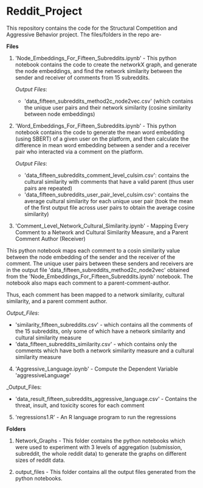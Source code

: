 # Reddit_Project

This repository contains the code for the Structural Competition and Aggressive Behavior project. The files/folders in the repo are-

**Files**

1. 'Node_Embeddings_For_Fifteen_Subreddits.ipynb' - This python notebook contains the code to create the networkX graph, and generate the node embeddings, and find the network similarity between the sender and receiver of comments from 15 subreddits.

   _Output Files_:
   * 'data_fifteen_subreddits_method2c_node2vec.csv' (which contains the unique user pairs and their network similarity (cosine similarity between node embeddings)

2. 'Word_Embeddings_For_Fifteen_Subreddits.ipynb' - This python notebook contains the code to generate the mean word embedding (using SBERT) of a given user on the platform, and then calculate the difference in mean word embedding between a sender and a receiver pair who interacted via a comment on the platform.

   _Output Files_:
   * 'data_fifteen_subreddits_comment_level_culsim.csv': contains the cultural similarity with comments that have a valid parent (thus user pairs are repeated)
   * 'data_fifteen_subreddits_user_pair_level_culsim.csv': contains the average cultural similarity for each unique user pair (took the mean of the first output file across user pairs to obtain the average cosine similarity)

3. 'Comment_Level_Network_Cultural_Similarity.ipynb' - Mapping Every Comment to a Network and Cultural Similarity Measure, and a Parent Comment Author (Receiver)

This python notebook maps each comment to a cosin similarity value between the node embedding of the sender and the receiver of the comment. The unique user pairs between these senders and receivers are in the output file 'data_fifteen_subreddits_method2c_node2vec' obtained from the 'Node_Embeddings_For_Fifteen_Subreddits.ipynb' notebook. The notebook also maps each comment to a parent-comment-author. 

Thus, each comment has been mapped to a network similarity, cultural similarity, and a parent comment author.

  _Output_Files_:
  * 'similarity_fifteen_subreddits.csv' - which contains all the comments of the 15 subreddits, only some of which have a network similarity and cultural similarity measure
  * 'data_fifteen_subreddits_similarity.csv' - which contains only the comments which have both a network similarity measure and a cultural similarity measure

4. 'Aggressive_Language.ipynb' - Compute the Dependent Variable 'aggressiveLanguage'

  _Output_Files:
   * 'data_result_fifteen_subreddits_aggressive_language.csv' - Contains the threat, insult, and toxicity scores for each comment

5. 'regressions1.R' - An R language program to run the regressions


**Folders**

1. Network_Graphs - This folder contains the python notebooks which were used to experiment with 3 levels of aggregation (submission, subreddit, the whole reddit data) to generate the graphs on different sizes of reddit data.

2. output_files - This folder contains all the output files generated from the python notebooks.

